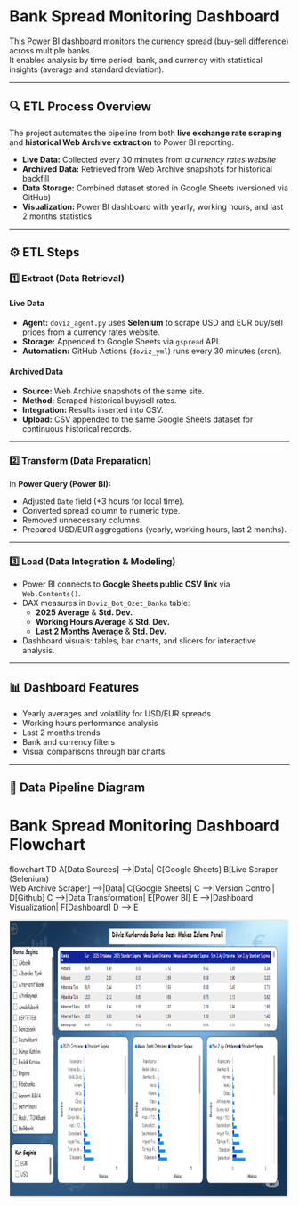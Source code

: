# Bank Spread Monitoring Dashboard

This Power BI dashboard monitors the currency spread (buy-sell difference) across multiple banks.  
It enables analysis by time period, bank, and currency with statistical insights (average and standard deviation).  

---

## 🔍 ETL Process Overview
The project automates the pipeline from both **live exchange rate scraping** and **historical Web Archive extraction** to Power BI reporting.

- **Live Data:** Collected every 30 minutes from *a currency rates website*  
- **Archived Data:** Retrieved from Web Archive snapshots for historical backfill  
- **Data Storage:** Combined dataset stored in Google Sheets (versioned via GitHub)  
- **Visualization:** Power BI dashboard with yearly, working hours, and last 2 months statistics  

---

## ⚙️ ETL Steps

### 1️⃣ Extract (Data Retrieval)  
#### Live Data  
- **Agent:** `doviz_agent.py` uses **Selenium** to scrape USD and EUR buy/sell prices from a currency rates website.  
- **Storage:** Appended to Google Sheets via `gspread` API.  
- **Automation:** GitHub Actions (`doviz_yml`) runs every 30 minutes (cron).  

#### Archived Data  
- **Source:** Web Archive snapshots of the same site.  
- **Method:** Scraped historical buy/sell rates.  
- **Integration:** Results inserted into CSV.  
- **Upload:** CSV appended to the same Google Sheets dataset for continuous historical records.  

---

### 2️⃣ Transform (Data Preparation)  
In **Power Query (Power BI):**  
- Adjusted `Date` field (+3 hours for local time).  
- Converted spread column to numeric type.  
- Removed unnecessary columns.  
- Prepared USD/EUR aggregations (yearly, working hours, last 2 months).  

---

### 3️⃣ Load (Data Integration & Modeling)  
- Power BI connects to **Google Sheets public CSV link** via `Web.Contents()`.  
- DAX measures in `Doviz_Bot_Ozet_Banka` table:  
  - **2025 Average** & **Std. Dev.**  
  - **Working Hours Average** & **Std. Dev.**  
  - **Last 2 Months Average** & **Std. Dev.**  
- Dashboard visuals: tables, bar charts, and slicers for interactive analysis.  

---

## 📊 Dashboard Features
- Yearly averages and volatility for USD/EUR spreads  
- Working hours performance analysis  
- Last 2 months trends  
- Bank and currency filters  
- Visual comparisons through bar charts  

---

## 📡 Data Pipeline Diagram

# Bank Spread Monitoring Dashboard Flowchart

flowchart TD
    A[Data Sources] -->|Data| C[Google Sheets]
    B[Live Scraper (Selenium)<br>Web Archive Scraper] -->|Data| C[Google Sheets]
    C -->|Version Control| D[Github]
    C -->|Data Transformation| E[Power BI]
    E -->|Dashboard Visualization| F[Dashboard]
    D --> E

<img src="https://github.com/ebrusakar/doviz-agent/blob/main/panel.png"  width="900" height="500">


